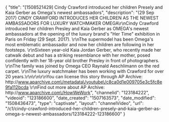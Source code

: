 {
    "title": "[1508521429] Cindy Crawford introduced her children Presely and Kaia Gerber as Omega's newest ambassadors",
    "description": "(29 Sep 2017) CINDY CRAWFORD INTRODUCES HER CHILDREN AS THE NEWEST AMBASSADORS FOR LUXURY WATCHMAKER OMEGA\r\nCindy Crawford introduced her children Presley and Kaia Gerber as OMEGA's newest ambassadors at the opening of the luxury brand's \"Her Time\" exhibition in Paris on Friday (29 Sept. 2017).  \r\nThe supermodel has been Omega's most emblematic ambassador and now her children are following in her footsteps.  \r\nSixteen year-old Kaia Jordan Gerber, who recently made her catwalk debut and has a striking resemblance with her mother, posed confidently with her 18-year old brother Presley in front of photographers. \r\nThe family was joined by Omega CEO Raynald Aeschlimann on the red carpet. \r\nThe luxury watchmaker has been working with Crawford for over 20 years.\r\n\r\n\r\nYou can license this story through AP Archive: http:\/\/www.aparchive.com\/metadata\/youtube\/c8ca0d1e009705e3c5fc8e9fa112bcda \r\nFind out more about AP Archive: http:\/\/www.aparchive.com\/HowWeWork",
    "channelid": "123184222",
    "videoid": "123186600",
    "date_created": "1507163573",
    "date_modified": "1508436473",
    "type": "captivate",
    "layout": "channelVideo",
    "url": "\/c1\/cindy-crawford-introduced-her-children-presely-and-kaia-gerber-as-omega-s-newest-ambassadors\/123184222-123186600"
}
